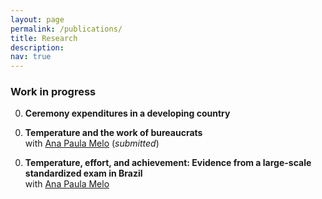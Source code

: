 ```yaml
---
layout: page
permalink: /publications/
title: Research
description: 
nav: true
---
```


### Work in progress ###

0. **Ceremony expenditures in a developing country**
<!--- > <font size="2"> Festival and ceremony expenditures occupy large proportions in household consumption in developing countries.  However, it has been understudied how households afford such expenditures and how the expenditures affect their lives.  In this paper, using a coming-of-age ceremony in Latin culture called quinceañeras, I will overcome the endogeneity associated with the timings of festivals and ceremonies and address these questions.  With Mexican repeated cross-section data, I show that households afford quinceañeras through saving and transfers from other households and quinceañeras crowd-out less urgent consumption and agricultural business inputs. </font> --->

0. **Temperature and the work of bureaucrats**  
with [Ana Paula Melo](https://sites.google.com/view/anamelo/) (*submitted*)
<!--- > <font size="2"> A growing body of literature shows evidence that high temperatures negatively impact performance.  Less studied is the impact on work performance of government bureaucrats.  Our paper estimates the impact of temperature on auditors' work performance, measured by the likelihood with which auditors report corruption.  We use data on hundreds of municipalities randomly audited in an anti-corruption program in Brazil.  We find that auditors are more likely to report corruption if their fieldwork is conducted under higher temperatures.  We discuss the potential mechanisms underlying our findings, which highlight important venues for further research.  Our results have implications for understanding the influence of external factors on important government functions that impact social welfare. </font> --->

0. **Temperature, effort, and achievement: Evidence from a large-scale standardized exam in Brazil**  
with [Ana Paula Melo](https://sites.google.com/view/anamelo/)


